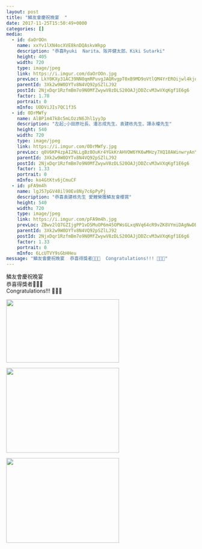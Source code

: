 ```yaml
---
layout: post
title: "鱗友會慶祝晚宴  " 
date: 2017-11-25T15:50:49+0000 
categories: [] 
media:
  - id: daOrOOn
    name: xxYv1lXN4ocXVE8knDQAskvWkpp
    description: "恭喜Ryuki  Narita、阪井健太郎、Kiki Sutarki"   
    height: 405
    width: 720
    type: image/jpeg
    link: https://i.imgur.com/daOrOOn.jpg
    prevLoc: LkY0KXy31AC39NN0qmRPuvgJAQRvgpT0xB9MD9oVtlQM4YrEROijwl4kjojViJy7wG1x3MF05RDg9kNvS392195x54cvm5OzzxYKUm3o5442kgClwZZvDX4NtMmBrEVlmocNorVwNxxxh2Q34W19j4fx0oMMDJYrI7BqX725JNiYZZ5GmA7niXBAWNNvpncDKxZqRnzLu5XMX48QBqhrqP8rEOw4hJolAlDpoMIDK1ZkZM99u4ZGG4zlnECR9253rLLgsp7
    parentId: 3Xk2w9W0DYTv8N4VQ92pSZlLJ92
    postId: 2NjxDqr1RzfmBm7o9N0MfZwywV8zDLS20OAJjDDZcvM3wVXqKgf1E6g6
    factor: 1.78
    portrait: 0
    mInfo: UODViJIs7QC1f3S
  - id: 0DrMWfy
    name: AlBP1m47k8c5mLOzzN6Jhl1yy3p
    description: "左起;小田原社長、潘志成先生、袁建栋先生、譚永權先生"   
    height: 540
    width: 720
    type: image/jpeg
    link: https://i.imgur.com/0DrMWfy.jpg
    prevLoc: q0V6KP4zpAI2NLLgBz8OuKr4YGkKrAHVOW6YK6wMHzy7XQ18AWinwryAnYn6h5LlGLyV46hyj9M4GNLgtGBVVgmB7NcvoG7AEXoDHLKlgvMJj3fOq99Yn4NktjvL21m4wkSZ1AzRnWPnHrzO29M83zf5Y8ZR08ZnsKMnrKXGzAFVkkNvjn4zU56KXQQzkOSJMDvlMM7oIR5lj8mPzPTnynZVDoz2UgBrNNjZwRFyJ4z08ENnuO177OPpKJHXYVAEBYYPhGy
    parentId: 3Xk2w9W0DYTv8N4VQ92pSZlLJ92
    postId: 2NjxDqr1RzfmBm7o9N0MfZwywV8zDLS20OAJjDDZcvM3wVXqKgf1E6g6
    factor: 1.33
    portrait: 0
    mInfo: ko4GtKtv6jCmuCF
  - id: pFA9m4h
    name: lgJ57pGV48il90Ev8Ny7c6pPyPj
    description: "恭喜袁建栋先生 愛鯉榮獲鱗友會櫻賞"   
    height: 540
    width: 720
    type: image/jpeg
    link: https://i.imgur.com/pFA9m4h.jpg
    prevLoc: ZBwv2lQ7GZIjgPP1vD5MuOP6m45OPWsGLxqNVq64cR9vZK8VYmiDAgNwDBDZTQxjlxmqWOs4WrzNVRvnFVgYxD03OrfXN8B5O6GRHX9RZv0Yy7UYNppjXLVNfqLXjwrYW7H4Pm6N2BZRCWLWZ3kmOjTl1GlEwV5wCM3QpMOKvkh855q1zGQLc6AErNNDBMsGOGLQRqyjSmgrNDw5QYin1Ey6Nxg8CXN8K6mnvKipxK15XQ87CEVVqWNvX1I8YLnr3g2qCyQ
    parentId: 3Xk2w9W0DYTv8N4VQ92pSZlLJ92
    postId: 2NjxDqr1RzfmBm7o9N0MfZwywV8zDLS20OAJjDDZcvM3wVXqKgf1E6g6
    factor: 1.33
    portrait: 0
    mInfo: 6LcUTVY9sGbHHeu
message: "鱗友會慶祝晚宴  恭喜得獎者🎉🎉🎉  Congratulations!!! 🍾🎉🎊"
---
```


鱗友會慶祝晚宴  
恭喜得獎者🎉🎉🎉  
Congratulations!!! 🍾🎉🎊


[//]: #media:  
<a href="https://i.imgur.com/daOrOOn.jpg"><img src="https://i.imgur.com/daOrOOn.jpg" height="168" width="300" /></a> 
  

<a href="https://i.imgur.com/0DrMWfy.jpg"><img src="https://i.imgur.com/0DrMWfy.jpg" height="225" width="300" /></a> 
  

<a href="https://i.imgur.com/pFA9m4h.jpg"><img src="https://i.imgur.com/pFA9m4h.jpg" height="225" width="300" /></a> 
 
